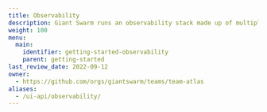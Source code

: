 ```yaml
---
title: Observability
description: Giant Swarm runs an observability stack made up of multiple open source components. Learn how to interact with it.
weight: 100
menu:
  main:
    identifier: getting-started-observability
    parent: getting-started
last_review_date: 2022-09-12
owner:
  - https://github.com/orgs/giantswarm/teams/team-atlas
aliases:
  - /ui-api/observability/
---
```

